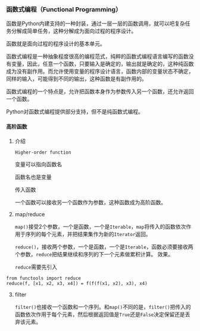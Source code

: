 ### 函数式编程（Functional Programming）

函数是Python内建支持的一种封装，通过一层一层的函数调用，就可以吧复杂任务分解成简单任务，这种分解成为面向过程的程序设计。

函数就是面向过程的程序设计的基本单元。

函数式编程是一种抽象程度很高的编程范式，纯粹的函数式编程语言编写的函数没有变量，因此，任意一个函数，只要输入是确定的，输出就是确定的，这种纯函数成为没有副作用。而允许使用变量的程序设计语言，函数内部的变量状态不确定，同样的输入，可能得到不同的输出，这种函数是有副作用的。

函数式编程的一个特点是，允许把函数本身作为参数传入另一个函数，还允许返回一个函数。

Python对函数式编程提供部分支持，但不是纯函数式编程。

#### 高阶函数

1. 介绍

    `Higher-order function`

    变量可以指向函数名

    函数名也是变量

    传入函数

    一个函数可以接收另一个函数作为参数，这种函数成为高阶函数。

2. map/reduce

    `map()`接受2个参数，一个是函数，一个是`Iterable`，`map`将传入的函数依次作用于序列的每个元素，并把结果集作为新的`Iterator`返回。

    `reduce()`，接收两个参数，一个是函数，一个是`Iterable`，函数必须要接收两个参数，`reduce`把结果继续和序列的下一个元素做累积计算。
    效果。

    `reduce`需要先引入

```
from functools import reduce
reduce(f, [x1, x2, x3, x4]) = f(f(f(x1, x2), x3), x4)
```

3. filter

    `filter()`也接收一个函数和一个序列。和`map()`不同的是，`filter()`把传入的函数依次作用于每个元素，然后根据返回值是`True`还是`False`决定保留还是丢弃该元素。

